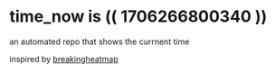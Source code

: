 # time_now is (( 1706266800340 ))

an automated repo that shows the currnent time

inspired by [breakingheatmap](https://github.com/breakingheatmap/breakingheatmap)